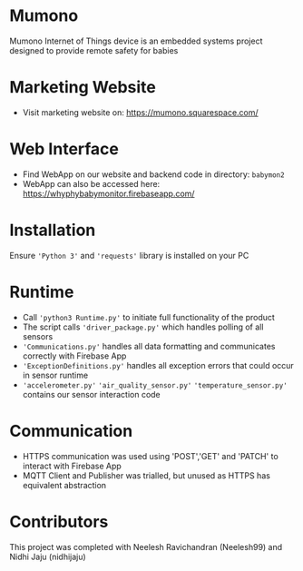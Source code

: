 # Mumono 
Mumono Internet of Things device is an embedded systems project designed to provide remote safety for babies

# Marketing Website
- Visit marketing website on: https://mumono.squarespace.com/

# Web Interface 
- Find WebApp on our website and backend code in directory: ``` babymon2 ```
- WebApp can also be accessed here: https://whyphybabymonitor.firebaseapp.com/

# Installation
Ensure ``` 'Python 3' ``` and ``` 'requests' ``` library is installed on your PC 

# Runtime
- Call ``` 'python3 Runtime.py' ``` to initiate full functionality of the product 
- The script calls ``` 'driver_package.py' ``` which handles polling of all sensors 
- ``` 'Communications.py' ``` handles all data formatting and communicates correctly with Firebase App
- ``` 'ExceptionDefinitions.py' ``` handles all exception errors that could occur in sensor runtime
- ``` 'accelerometer.py' ``` ``` 'air_quality_sensor.py' ``` ``` 'temperature_sensor.py' ``` contains our sensor interaction code

# Communication
- HTTPS communication was used using 'POST','GET' and 'PATCH' to interact with Firebase App 
- MQTT Client and Publisher was trialled, but unused as HTTPS has equivalent abstraction

# Contributors
This project was completed with Neelesh Ravichandran (Neelesh99) and Nidhi Jaju (nidhijaju)

